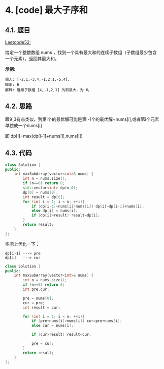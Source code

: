 # 4. [code] 最大子序和

## 4.1. 题目

[Leetcode53:](https://leetcode-cn.com/problems/maximum-subarray)

给定一个整数数组 nums ，找到一个具有最大和的连续子数组（子数组最少包含一个元素），返回其最大和。

**示例:**
```
输入: [-2,1,-3,4,-1,2,1,-5,4],
输出: 6
解释: 连续子数组 [4,-1,2,1] 的和最大，为 6。
```

## 4.2. 思路

跟9_3有点类似，到第i个的最优解可能是第i-1个的最优解+nums[i],或者第i个元素单独成一个nums[i]

即 dp[i]=max(dp[i-1]+nums[i],nums[i])

## 4.3. 代码

```c++
class Solution {
public:
    int maxSubArray(vector<int>& nums) {
        int n = nums.size();
        if (n==0) return 0;
        std::vector<int> dp(n,0);
        dp[0] = nums[0];
        int result = dp[0];
        for (int i = 1; i < n; ++i){
            if (dp[i-1]+nums[i]>nums[i]) dp[i]=dp[i-1]+nums[i];
            else dp[i] = nums[i];
            if (dp[i]>result) result=dp[i];
        }
        return result;
    }
};
```
空间上优化一下：
```
dp[i-1] ---> pre
dp[i]   ---> cur
```

```c++
class Solution {
public:
    int maxSubArray(vector<int>& nums) {
        int n = nums.size();
        if (n==0) return 0;
        int pre,cur;

        pre = nums[0];
        cur = pre;
        int result = cur;

        for (int i = 1; i < n; ++i){
            if (pre+nums[i]>nums[i]) cur=pre+nums[i];
            else cur = nums[i];

            if (cur>result) result=cur;

            pre = cur;
        }
        return result;
    }
};
```
